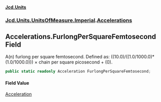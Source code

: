 #### [Jcd.Units](index.md 'index')
### [Jcd.Units.UnitsOfMeasure.Imperial](Jcd.Units.UnitsOfMeasure.Imperial.md 'Jcd.Units.UnitsOfMeasure.Imperial').[Accelerations](Accelerations.md 'Jcd.Units.UnitsOfMeasure.Imperial.Accelerations')

## Accelerations.FurlongPerSquareFemtosecond Field

A(n) furlong per square femtosecond. Defined as: ((10.0)/((1.0/1000.0)*(1.0/1000.0))) × chain per square picosecond + (0).

```csharp
public static readonly Acceleration FurlongPerSquareFemtosecond;
```

#### Field Value
[Acceleration](Acceleration.md 'Jcd.Units.UnitTypes.Acceleration')
